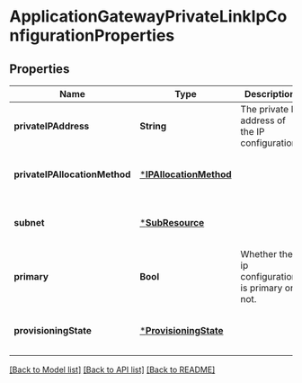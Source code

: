 # ApplicationGatewayPrivateLinkIpConfigurationProperties


## Properties
Name | Type | Description | Notes
------------ | ------------- | ------------- | -------------
**privateIPAddress** | **String** | The private IP address of the IP configuration. | [optional] [default to nothing]
**privateIPAllocationMethod** | [***IPAllocationMethod**](IPAllocationMethod.md) |  | [optional] [default to nothing]
**subnet** | [***SubResource**](SubResource.md) |  | [optional] [default to nothing]
**primary** | **Bool** | Whether the ip configuration is primary or not. | [optional] [default to nothing]
**provisioningState** | [***ProvisioningState**](ProvisioningState.md) |  | [optional] [default to nothing]


[[Back to Model list]](../README.md#models) [[Back to API list]](../README.md#api-endpoints) [[Back to README]](../README.md)


